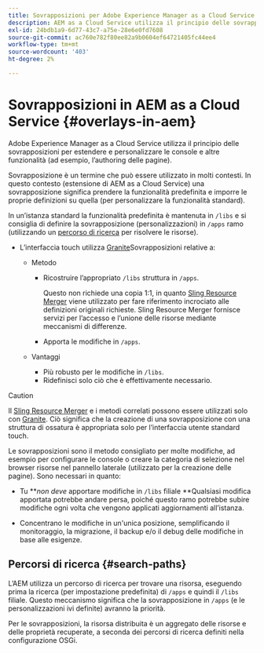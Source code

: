 ```yaml
---
title: Sovrapposizioni per Adobe Experience Manager as a Cloud Service
description: AEM as a Cloud Service utilizza il principio delle sovrapposizioni per estendere e personalizzare le console e altre funzionalità
exl-id: 24bdb1a9-6d77-43c7-a75e-28e6e0fd7608
source-git-commit: ac760e782f80ee82a9b0604ef64721405fc44ee4
workflow-type: tm+mt
source-wordcount: '403'
ht-degree: 2%

---
```


# Sovrapposizioni in AEM as a Cloud Service {#overlays-in-aem}

Adobe Experience Manager as a Cloud Service utilizza il principio delle sovrapposizioni per estendere e personalizzare le console e altre funzionalità (ad esempio, l’authoring delle pagine).

Sovrapposizione è un termine che può essere utilizzato in molti contesti. In questo contesto (estensione di AEM as a Cloud Service) una sovrapposizione significa prendere la funzionalità predefinita e imporre le proprie definizioni su quella (per personalizzare la funzionalità standard).

In un’istanza standard la funzionalità predefinita è mantenuta in `/libs` e si consiglia di definire la sovrapposizione (personalizzazioni) in `/apps` ramo (utilizzando un [percorso di ricerca](#search-paths) per risolvere le risorse).

* L’interfaccia touch utilizza [Granite](https://helpx.adobe.com/experience-manager/6-5/sites/developing/using/reference-materials/granite-ui/api/index.html)Sovrapposizioni relative a:

   * Metodo

      * Ricostruire l’appropriato `/libs` struttura in `/apps`.

         Questo non richiede una copia 1:1, in quanto [Sling Resource Merger](/help/implementing/developing/introduction/sling-resource-merger.md) viene utilizzato per fare riferimento incrociato alle definizioni originali richieste. Sling Resource Merger fornisce servizi per l’accesso e l’unione delle risorse mediante meccanismi di differenze.

      * Apporta le modifiche in `/apps`.
   * Vantaggi

      * Più robusto per le modifiche in `/libs`.
      * Ridefinisci solo ciò che è effettivamente necessario.


>[!CAUTION]
>
>Il [Sling Resource Merger](/help/implementing/developing/introduction/sling-resource-merger.md) e i metodi correlati possono essere utilizzati solo con [Granite](https://www.adobe.io/experience-manager/reference-materials/6-5/granite-ui/api/jcr_root/libs/granite/ui/index.html). Ciò significa che la creazione di una sovrapposizione con una struttura di ossatura è appropriata solo per l’interfaccia utente standard touch.

Le sovrapposizioni sono il metodo consigliato per molte modifiche, ad esempio per configurare le console o creare la categoria di selezione nel browser risorse nel pannello laterale (utilizzato per la creazione delle pagine). Sono necessari in quanto:

* Tu ***non deve* apportare modifiche in `/libs` filiale **Qualsiasi modifica apportata potrebbe andare persa, poiché questo ramo potrebbe subire modifiche ogni volta che vengono applicati aggiornamenti all’istanza.

* Concentrano le modifiche in un&#39;unica posizione, semplificando il monitoraggio, la migrazione, il backup e/o il debug delle modifiche in base alle esigenze.

## Percorsi di ricerca {#search-paths}

L’AEM utilizza un percorso di ricerca per trovare una risorsa, eseguendo prima la ricerca (per impostazione predefinita) di `/apps` e quindi il `/libs` filiale. Questo meccanismo significa che la sovrapposizione in `/apps` (e le personalizzazioni ivi definite) avranno la priorità.

Per le sovrapposizioni, la risorsa distribuita è un aggregato delle risorse e delle proprietà recuperate, a seconda dei percorsi di ricerca definiti nella configurazione OSGi.
